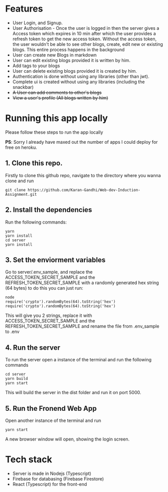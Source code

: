 # Features

- User Login, and Signup.
- User Authorisation - Once the user is logged in then the server gives a Access token which expires in 10 min after which the user provides a refresh token to get the new access token. Without the access token, the user wouldn't be able to see other blogs, create, edit new or existing blogs. This entire process happens in the background
- User can create new Blogs in markdown
- User can edit existing blogs provided it is written by him.
- Add tags to your blogs
- User can delete existing blogs provided it is created by him.
- Authentication is done without using any libraries (other than jwt).
- Complete ui is created without using any libraries (including the snackbar)
- ~~A User can add comments to other's blogs~~
- ~~View a user's profile (All blogs written by him)~~

# Running this app locally

Please follow these steps to run the app locally

**PS**: Sorry I already have maxed out the number of apps I could deploy for free on heroku.

## 1. Clone this repo.

Firstly to clone this github repo, navigate to the directory where you wanna clone and run

```
git clone https://github.com/Karan-Gandhi/Web-dev-Induction-Assignment.git
```

## 2. Install the dependencies

Run the following commands:

```
yarn
yarn install
cd server
yarn install
```

## 3. Set the enviorment variables

Go to server/.env_sample, and replace the ACCESS_TOKEN_SECRET_SAMPLE and the REFRESH_TOKEN_SECRET_SAMPLE with a randomly generated hex string (64 bytes) to do this you can just run:

```
node
require('crypto').randomBytes(64).toString('hex')
require('crypto').randomBytes(64).toString('hex')
```

This will give you 2 strings, replace it with ACCESS_TOKEN_SECRET_SAMPLE and the REFRESH_TOKEN_SECRET_SAMPLE and rename the file from .env_sample to .env

## 4. Run the server

To run the server open a instance of the terminal and run the following commands

```
cd server
yarn build
yarn start
```

This will build the server in the dist folder and run it on port 5000.

## 5. Run the Fronend Web App

Open another instance of the terminal and run

```
yarn start
```

A new browser window will open, showing the login screen.

# Tech stack

- Server is made in Nodejs (Typescript)
- Firebase for databasing (Firebase Firestore)
- React (Typescript) for the front-end

